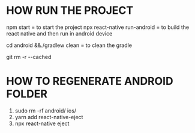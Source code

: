 # HOW RUN THE PROJECT

npm start = to start the project
npx react-native run-android = to build the react native and then run in android device

cd android &&./gradlew clean = to clean the gradle

git rm -r --cached <filename>

# HOW TO REGENERATE ANDROID FOLDER

1. sudo rm -rf android/ ios/
2. yarn add react-native-eject
3. npx react-native eject
